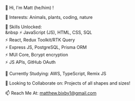 👋 Hi, I'm Matt (he/him) !

👀 Interests: Animals, plants, coding, nature

🔧 Skills Unlocked:
<br>
&nbsp ⚡ JavaScript (JS), HTML, CSS, SQL
<br>
⚡ React, Redux Toolkit/RTK Query
<br>
⚡ Express JS, PostgreSQL, Prisma ORM
<br>
⚡ MUI Core, Bcrypt encryption
<br>
⚡ JS APIs, GitHub OAuth

🌱 Currently Studying: AWS, TypeScript, Remix JS

💼 Looking to Collaborate on: Projects of all shapes and sizes!

📫 Reach Me At: matthew.bixby1@gmail.com

<!---
mattbixby123/mattbixby123 is a ✨ special ✨ repository because its `README.md` (this file) appears on your GitHub profile.
You can click the Preview link to take a look at your changes.
--->
